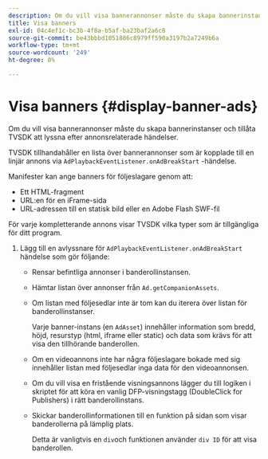```yaml
---
description: Om du vill visa bannerannonser måste du skapa bannerinstanser och tillåta TVSDK att lyssna efter annonsrelaterade händelser.
title: Visa banners
exl-id: 04c4ef1c-bc3b-4f8a-b5af-ba23baf2a6c8
source-git-commit: be43bbbd1051886c8979ff590a3197b2a7249b6a
workflow-type: tm+mt
source-wordcount: '249'
ht-degree: 0%

---
```


# Visa banners {#display-banner-ads}

Om du vill visa bannerannonser måste du skapa bannerinstanser och tillåta TVSDK att lyssna efter annonsrelaterade händelser.

TVSDK tillhandahåller en lista över bannerannonser som är kopplade till en linjär annons via `AdPlaybackEventListener.onAdBreakStart` -händelse.

Manifester kan ange banners för följeslagare genom att:

* Ett HTML-fragment
* URL:en för en iFrame-sida
* URL-adressen till en statisk bild eller en Adobe Flash SWF-fil

För varje kompletterande annons visar TVSDK vilka typer som är tillgängliga för ditt program.

1. Lägg till en avlyssnare för `AdPlaybackEventListener.onAdBreakStart` händelse som gör följande:

   * Rensar befintliga annonser i banderollinstansen.
   * Hämtar listan över annonser från `Ad.getCompanionAssets`.
   * Om listan med följesedlar inte är tom kan du iterera över listan för banderollinstanser.

      Varje banner-instans (en `AdAsset`) innehåller information som bredd, höjd, resurstyp (html, iframe eller static) och data som krävs för att visa den tillhörande banderollen.
   * Om en videoannons inte har några följeslagare bokade med sig innehåller listan med följesedlar inga data för den videoannonsen.
   * Om du vill visa en fristående visningsannons lägger du till logiken i skriptet för att köra en vanlig DFP-visningstagg (DoubleClick for Publishers) i rätt banderollinstans.
   * Skickar banderollinformationen till en funktion på sidan som visar banderollerna på lämplig plats.

      Detta är vanligtvis en `div`och funktionen använder `div ID` för att visa banderollen.
